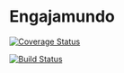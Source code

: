 Engajamundo
===========

<a href='https://coveralls.io/r/vinaud/engajamundo'><img src='https://coveralls.io/repos/vinaud/engajamundo/badge.png' alt='Coverage Status' /></a>

[![Build Status](https://travis-ci.org/vinaud/engajamundo.png?branch=master)](https://travis-ci.org/vinaud/engajamundo)
